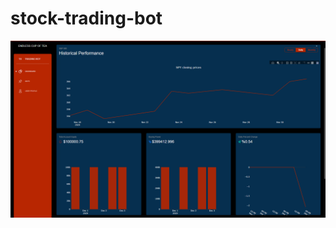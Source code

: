# stock-trading-bot
![Dashboard Screenshot](https://github.com/bahaneku/stock-trading-bot/blob/main/assets/img/dashboard.png)
